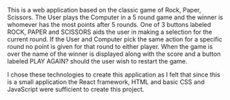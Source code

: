 This is a web application based on the classic game of Rock, Paper, Scissors. The User plays the Computer in a 5 round game and the winner is whomever has the most points after 5 rounds. One of 3 buttons labeled ROCK, PAPER and SCISSORS aids the user in making a selection for the current round. If the User and Computer pick the same action for a specific round no point is given for that round to either player. When the game is over the name of the winner is displayed along with the score and a button labeled PLAY AGAIN? should the user wish to restart the game.

I chose these technologies to create this application as I felt that since this is a small application the React framework, HTML and basic CSS and JavaScript were sufficient to create this project.
